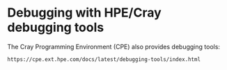 # Debugging with HPE/Cray debugging tools

The Cray Programming Environment (CPE) also provides debugging tools:

    https://cpe.ext.hpe.com/docs/latest/debugging-tools/index.html


